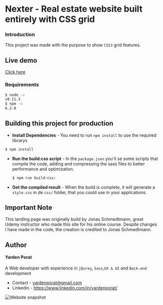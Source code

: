 # Nexter - Real estate website built entirely with CSS grid
### Introduction
This project was made with the purpose to show `CSS3` grid features.

## Live demo
[Click here](https://yardenporat.github.io/Nexter---CSS-grid-learning-project/)

### Requirements

  ```sh
  $ node -v
  v8.11.3
  $ npm -v
  6.2.0
  ```

## Building this project for production
  - **Install Dependencies** - You need to run `npm install` to use the required librarys
  ```sh
  $ npm install
  ```
  - **Run the build:css script** -  In the `package.json` you'll se some scripts that compile the code, adding and compressing the sass files to better performance and optimization.
    ```sh
    $ npm run build:css:
    ```
  - **Get the compiled result** - When the build is complete, it will generate a `style.css` in de `css/` folder, that you could use in your applications.
## Important Note
This landing page was originally build by Jonas Schmedtmann, great  Udemy instructor who made this site for his online course. 
Despite changes I have made in the code, the creation is credited to Jonas Schmedtmann.

## Author
#### Yarden Porat
A Web developer with experience in `jQurey`, `Sass`,`UX & UI` and `Back-end` development
- Contact - yardenporat@gmail.com
- Linkedin - https://www.linkedin.com/in/yardenporat/

![Website snapshot](https://yardenporat.github.io/Nexter---CSS-grid-learning-project/snapshot.jpg)
